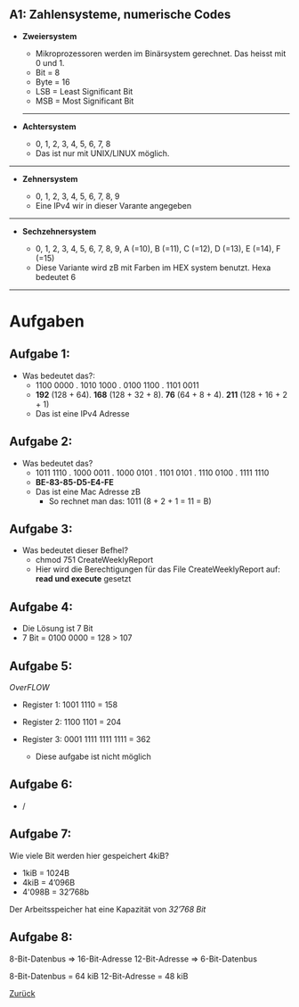 ## A1: Zahlensysteme, numerische Codes 
- **Zweiersystem** 

    - Mikroprozessoren werden im Binärsystem gerechnet.
      Das heisst mit 0 und 1. 
    - Bit  = 8 
    - Byte = 16
    - LSB  = Least Significant Bit
    - MSB  = Most Significant Bit

    

    ___

- **Achtersystem**

    - 0, 1, 2, 3, 4, 5, 6, 7, 8   
    - Das ist nur mit UNIX/LINUX möglich.

____

- **Zehnersystem**

    - 0, 1, 2, 3, 4, 5, 6, 7, 8, 9
    - Eine IPv4 wir in dieser Varante angegeben


    
____

- **Sechzehnersystem**

    - 0, 1, 2, 3, 4, 5, 6, 7, 8, 9, A (=10), B (=11), C (=12), D (=13), E (=14), F (=15)
    - Diese Variante wird zB mit Farben im HEX system benutzt. Hexa bedeutet 6


----

# **Aufgaben**

## Aufgabe 1: 
- Was bedeutet das?: 
  - 1100 0000 . 1010 1000 . 0100 1100 . 1101 0011
  - **192** (128 + 64). **168** (128 + 32 + 8). **76** (64 + 8 + 4). **211** (128 + 16 + 2 + 1)
  - Das ist eine IPv4 Adresse

## Aufgabe 2: 
- Was bedeutet das?   
  - 1011 1110 . 1000 0011 . 1000 0101 . 1101 0101 . 1110 0100 . 1111 1110
  - **BE-83-85-D5-E4-FE**
  - Das ist eine Mac Adresse zB
    - So rechnet man das: 1011 (8 + 2 + 1 = 11 = B)   
      

## Aufgabe 3: 
- Was bedeutet dieser Befhel? 
  - chmod 751 CreateWeeklyReport
  - Hier wird die Berechtigungen für das File CreateWeeklyReport auf: **read und execute** gesetzt 

## Aufgabe 4: 
- Die Lösung ist 7 Bit 
- 7 Bit = 0100 0000 = 128 > 107 

## Aufgabe 5: 

*OverFLOW*
- Register 1: 1001 1110           = 158
- Register 2: 1100 1101           = 204
- Register 3: 0001 1111 1111 1111 = 362

  - Diese aufgabe ist nicht möglich

## Aufgabe 6: 
- /

## Aufgabe 7: 
Wie viele Bit werden hier gespeichert 4kiB?
- 1kiB = 1024B
- 4kiB    = 4’096B
- 4'098B  = 32’768b 

Der Arbeitsspeicher hat eine Kapazität von *32’768 Bit*   

## Aufgabe 8:
8-Bit-Datenbus => 16-Bit-Adresse
12-Bit-Adresse => 6-Bit-Datenbus   

8-Bit-Datenbus = 64 kiB
12-Bit-Adresse = 48 kiB 


[Zurück](README.md)
